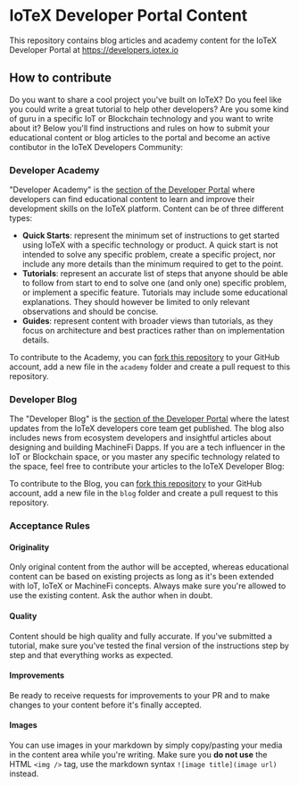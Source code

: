 # IoTeX Developer Portal Content
This repository contains blog articles and academy content for the IoTeX Developer Portal at https://developers.iotex.io

## How to contribute
Do you want to share a cool project you've built on IoTeX? Do you feel like you could write a great tutorial to help other developers? Are you some kind of guru in a specific IoT or Blockchain technology and you want to write about it? 
Below you'll find instructions and rules on how to submit your educational content or blog articles to the portal and become an active contibutor in the IoTeX Developers Community:

### Developer Academy
"Developer Academy" is the [section of the Developer Portal](https://developers.iotex.io/academy) where developers can find educational content to learn and improve their development skills on the IoTeX platform.
Content can be of three different types:
- **Quick Starts**: represent the minimum set of instructions to get started using IoTeX with a specific technology or product. A quick start is not intended to solve any specific problem, create a specific project, nor include any more details than the minimum required to get to the point. 
- **Tutorials**: represent an accurate list of steps that anyone should be able to follow from start to end to solve one (and only one) specific problem, or implement a specific feature. Tutorials may include some educational explanations. They should however be limited to only relevant observations and should be concise.
- **Guides**: represent content with broader views than tutorials, as they focus on architecture and best practices rather than on implementation details.

To contribute to the Academy, you can [fork this repository](https://github.com/iotexproject/dev-portal-content/fork) to your GitHub account, add a new file in the `academy` folder and create a pull request to this repository.

### Developer Blog
The "Developer Blog" is the [section of the Developer Portal](https://developers.iotex.io/academy) where the latest updates from the IoTeX developers core team get published. The blog also includes news from ecosystem developers and insightful articles about designing and building MachineFi Dapps.
If you are a tech influencer in the IoT or Blockchain space, or you master any specific technology related to the space, feel free to contribute your articles to the IoTeX Developer Blog:

To contribute to the Blog, you can [fork this repository](https://github.com/iotexproject/dev-portal-content/fork) to your GitHub account, add a new file in the `blog` folder and create a pull request to this repository.

### Acceptance Rules
#### Originality
Only original content from the author will be accepted, whereas educational content can be based on existing projects as long as it's been extended with IoT, IoTeX or MachineFi concepts. Always make sure you're allowed to use the existing content. Ask the author when in doubt.
#### Quality
Content should be high quality and fully accurate. If you've submitted a tutorial, make sure you've tested the final version of the instructions step by step and that everything works as expected.
#### Improvements
Be ready to receive requests for improvements to your PR and to make changes to your content before it's finally accepted.

#### Images
You can use images in your markdown by simply copy/pasting your media in the content area while you're writing. Make sure you **do not use** the HTML `<img />` tag, use the markdown syntax `![image title](image url)` instead.

